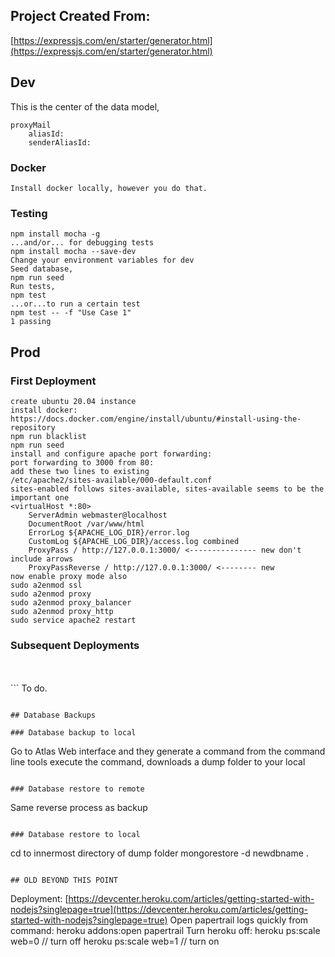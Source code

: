 ## Project Created From:

[https://expressjs.com/en/starter/generator.html](https://expressjs.com/en/starter/generator.html)

## Dev

This is the center of the data model,

```
proxyMail
    aliasId: 
    senderAliasId:
```

### Docker
```
Install docker locally, however you do that.

```

### Testing
```
npm install mocha -g
...and/or... for debugging tests
npm install mocha --save-dev
Change your environment variables for dev
Seed database,
npm run seed
Run tests,
npm test
...or...to run a certain test
npm test -- -f "Use Case 1"
1 passing
```

## Prod

### First Deployment

```
create ubuntu 20.04 instance
install docker:
https://docs.docker.com/engine/install/ubuntu/#install-using-the-repository
npm run blacklist
npm run seed
install and configure apache port forwarding:
port forwarding to 3000 from 80:
add these two lines to existing
/etc/apache2/sites-available/000-default.conf
sites-enabled follows sites-available, sites-available seems to be the important one
<virtualHost *:80>
    ServerAdmin webmaster@localhost
    DocumentRoot /var/www/html
    ErrorLog ${APACHE_LOG_DIR}/error.log
    CustomLog ${APACHE_LOG_DIR}/access.log combined
    ProxyPass / http://127.0.0.1:3000/ <--------------- new don't include arrows
    ProxyPassReverse / http://127.0.0.1:3000/ <-------- new 
now enable proxy mode also
sudo a2enmod ssl
sudo a2enmod proxy
sudo a2enmod proxy_balancer
sudo a2enmod proxy_http
sudo service apache2 restart
```

### Subsequent Deployments
<br>
<br>
```
To do.

```

## Database Backups

### Database backup to local
```
Go to Atlas Web interface and they generate a command from the command line tools
execute the command, downloads a dump folder to your local
```

### Database restore to remote
```
Same reverse process as backup
```

### Database restore to local
```
cd to innermost directory of dump folder
mongorestore -d newdbname .
```

## OLD BEYOND THIS POINT
```
Deployment:
[https://devcenter.heroku.com/articles/getting-started-with-nodejs?singlepage=true](https://devcenter.heroku.com/articles/getting-started-with-nodejs?singlepage=true)
Open papertrail logs quickly from command:
heroku addons:open papertrail
Turn heroku off:
heroku ps:scale web=0 // turn off
heroku ps:scale web=1 // turn on
```